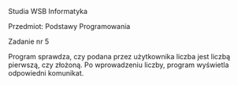 Studia WSB Informatyka

Przedmiot: Podstawy Programowania

Zadanie nr 5

Program sprawdza, czy podana przez użytkownika liczba jest liczbą pierwszą, czy złożoną.
Po wprowadzeniu liczby, program wyświetla odpowiedni komunikat.
